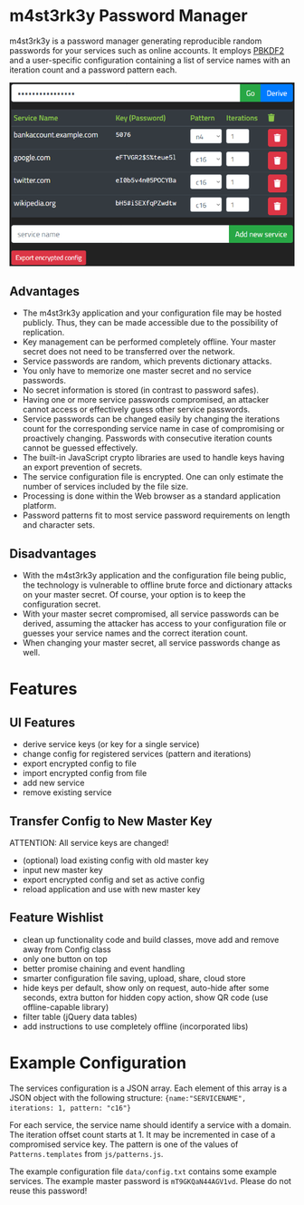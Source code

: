 # m4st3rk3y Password Manager
m4st3rk3y is a password manager generating reproducible random passwords for your services such as online accounts. It employs [PBKDF2](https://en.wikipedia.org/wiki/PBKDF2) and a user-specific configuration containing a list of service names with an iteration count and a password pattern each.

![Screenshot of the m4st3rk3y Application](gfx/m4st3rk3y-screenshot.png)

## Advantages
* The m4st3rk3y application and your configuration file may be hosted publicly. Thus, they can be made accessible due to the possibility of replication.
* Key management can be performed completely offline. Your master secret does not need to be transferred over the network.
* Service passwords are random, which prevents dictionary attacks.
* You only have to memorize one master secret and no service passwords.
* No secret information is stored (in contrast to password safes).
* Having one or more service passwords compromised, an attacker cannot access or effectively guess other service passwords.
* Service passwords can be changed easily by changing the iterations count for the corresponding service name in case of compromising or proactively changing. Passwords with consecutive iteration counts cannot be guessed effectively.
* The built-in JavaScript crypto libraries are used to handle keys having an export prevention of secrets.
* The service configuration file is encrypted. One can only estimate the number of services included by the file size.
* Processing is done within the Web browser as a standard application platform.
* Password patterns fit to most service password requirements on length and character sets.

## Disadvantages
* With the m4st3rk3y application and the configuration file being public, the technology is vulnerable to offline brute force and dictionary attacks on your master secret. Of course, your option is to keep the configuration secret.
* With your master secret compromised, all service passwords can be derived, assuming the attacker has access to your configuration file or guesses your service names and the correct iteration count.
* When changing your master secret, all service passwords change as well.

# Features

## UI Features
* derive service keys (or key for a single service)
* change config for registered services (pattern and iterations)
* export encrypted config to file
* import encrypted config from file
* add new service
* remove existing service

## Transfer Config to New Master Key
ATTENTION: All service keys are changed!

* (optional) load existing config with old master key
* input new master key
* export encrypted config and set as active config
* reload application and use with new master key

## Feature Wishlist
* clean up functionality code and build classes, move add and remove away from Config class
* only one button on top
* better promise chaining and event handling
* smarter configuration file saving, upload, share, cloud store
* hide keys per default, show only on request, auto-hide after some seconds, extra button for hidden copy action, show QR code (use offline-capable library)
* filter table (jQuery data tables)
* add instructions to use completely offline (incorporated libs)

# Example Configuration
The services configuration is a JSON array. Each element of this array is a JSON object with the following structure:
`{name:"SERVICENAME", iterations: 1, pattern: "c16"}`

For each service, the service name should identify a service with a domain. The iteration offset count starts at 1. It may be incremented in case of a compromised service key. The pattern is one of the values of `Patterns.templates` from `js/patterns.js`.

The example configuration file `data/config.txt` contains some example services. The example master password is `mT9GKQaN44AGV1vd`. Please do not reuse this password!
